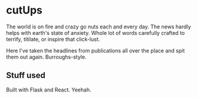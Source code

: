 # cutUps

The world is on fire and crazy go nuts each and every day. The news hardly helps with earth's state of anxiety. 
Whole lot of words carefully crafted to terrify, titilate, or inspire that click-lust. 

Here I've taken the headlines from publications all over the place and spit them out again. Burroughs-style.

## Stuff used
Built with Flask and React. Yeehah.
